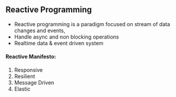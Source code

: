 
## Reactive Programming
- Reactive programming is a paradigm focused on stream of data changes and events,
- Handle async and non blocking operations
- Realtime data & event driven system

#### Reactive Manifesto:
1. Responsive
2. Resilient
3. Message Driven
4. Elastic